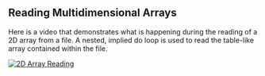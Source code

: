 ## Reading Multidimensional Arrays

Here is a video that demonstrates what is happening during the reading of a 2D array from a file. A nested, implied do loop is used to read the table-like array contained within the file.

[![2D Array Reading](http://img.youtube.com/vi/2mBjU2dWGeA/0.jpg)](https://www.youtube.com/watch?v=2mBjU2dWGeA)
